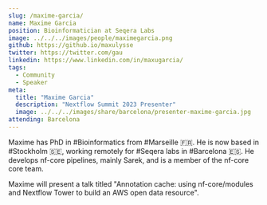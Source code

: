 ```yaml
---
slug: /maxime-garcia/
name: Maxime Garcia
position: Bioinformatician at Seqera Labs
image: ../../../images/people/maximegarcia.png
github: https://github.io/maxulysse
twitter: https://twitter.com/gau
linkedin: https://www.linkedin.com/in/maxugarcia/
tags:
  - Community
  - Speaker
meta:
  title: "Maxime Garcia"
  description: "Nextflow Summit 2023 Presenter"
  image: ../../../images/share/barcelona/presenter-maxime-garcia.jpg
attending: Barcelona
---
```


Maxime has PhD in #Bioinformatics from #Marseille 🇫🇷. He is now based in #Stockholm 🇸🇪, working remotely for #Seqera labs in #Barcelona 🇪🇸. He develops nf-core pipelines, mainly Sarek, and is a member of the nf-core core team.

Maxime will present a talk titled "Annotation cache: using nf-core/modules and Nextflow Tower to build an AWS open data resource".

